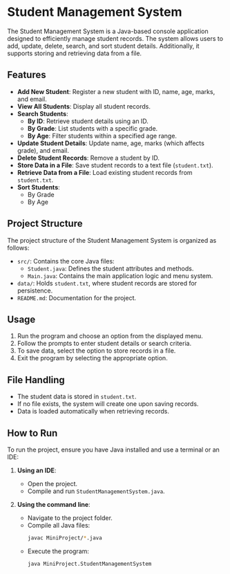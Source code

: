 # Student Management System

The Student Management System is a Java-based console application designed to efficiently manage student records. The system allows users to add, update, delete, search, and sort student details. Additionally, it supports storing and retrieving data from a file.

## Features

- **Add New Student**: Register a new student with ID, name, age, marks, and email.
- **View All Students**: Display all student records.
- **Search Students**:
  - **By ID**: Retrieve student details using an ID.
  - **By Grade**: List students with a specific grade.
  - **By Age**: Filter students within a specified age range.
- **Update Student Details**: Update name, age, marks (which affects grade), and email.
- **Delete Student Records**: Remove a student by ID.
- **Store Data in a File**: Save student records to a text file (`student.txt`).
- **Retrieve Data from a File**: Load existing student records from `student.txt`.
- **Sort Students**:
  - By Grade
  - By Age

## Project Structure

The project structure of the Student Management System is organized as follows:

- `src/`: Contains the core Java files:
  - `Student.java`: Defines the student attributes and methods.
  - `Main.java`: Contains the main application logic and menu system.
- `data/`: Holds `student.txt`, where student records are stored for persistence.
- `README.md`: Documentation for the project.

## Usage

1. Run the program and choose an option from the displayed menu.
2. Follow the prompts to enter student details or search criteria.
3. To save data, select the option to store records in a file.
4. Exit the program by selecting the appropriate option.

## File Handling

- The student data is stored in `student.txt`.
- If no file exists, the system will create one upon saving records.
- Data is loaded automatically when retrieving records.

## How to Run

To run the project, ensure you have Java installed and use a terminal or an IDE:

1. **Using an IDE**:
   - Open the project.
   - Compile and run `StudentManagementSystem.java`.

2. **Using the command line**:
   - Navigate to the project folder.
   - Compile all Java files:
     ```sh
     javac MiniProject/*.java
     ```
   - Execute the program:
     ```sh
     java MiniProject.StudentManagementSystem
